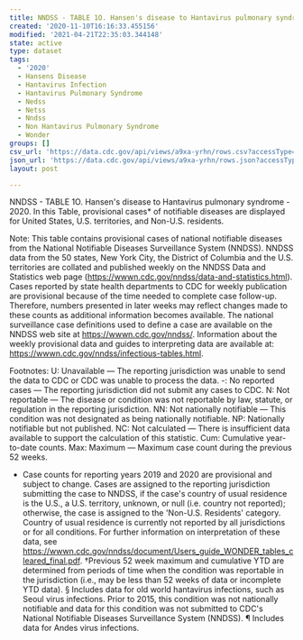 ```yaml
---
title: NNDSS - TABLE 1O. Hansen's disease to Hantavirus pulmonary syndrome
created: '2020-11-10T16:16:33.455156'
modified: '2021-04-21T22:35:03.344148'
state: active
type: dataset
tags:
  - '2020'
  - Hansens Disease
  - Hantavirus Infection
  - Hantavirus Pulmonary Syndrome
  - Nedss
  - Netss
  - Nndss
  - Non Hantavirus Pulmonary Syndrome
  - Wonder
groups: []
csv_url: 'https://data.cdc.gov/api/views/a9xa-yrhn/rows.csv?accessType=DOWNLOAD'
json_url: 'https://data.cdc.gov/api/views/a9xa-yrhn/rows.json?accessType=DOWNLOAD'
layout: post

---
```

NNDSS - TABLE 1O. Hansen's disease to Hantavirus pulmonary syndrome - 2020. In this Table, provisional cases* of notifiable diseases are displayed for United States, U.S. territories, and Non-U.S. residents.

Note: 
This table contains provisional cases of national notifiable diseases from the National Notifiable Diseases Surveillance System (NNDSS). NNDSS data from the 50 states, New York City, the District of Columbia and the U.S. territories are collated and published weekly on the NNDSS Data and Statistics web page (https://wwwn.cdc.gov/nndss/data-and-statistics.html). Cases reported by state health departments to CDC for weekly publication are provisional because of the time needed to complete case follow-up. Therefore, numbers presented in later weeks may reflect changes made to these counts as additional information becomes available. The national surveillance case definitions used to define a case are available on the NNDSS web site at https://wwwn.cdc.gov/nndss/. Information about the weekly provisional data and guides to interpreting data are available at: https://wwwn.cdc.gov/nndss/infectious-tables.html. 

Footnotes:
U: Unavailable — The reporting jurisdiction was unable to send the data to CDC or CDC was unable to process the data.
-: No reported cases — The reporting jurisdiction did not submit any cases to CDC.
N: Not reportable — The disease or condition was not reportable by law, statute, or regulation in the reporting jurisdiction.
NN: Not nationally notifiable — This condition was not designated as being nationally notifiable.
NP: Nationally notifiable but not published.
NC: Not calculated — There is insufficient data available to support the calculation of this statistic.
Cum: Cumulative year-to-date counts.
Max: Maximum — Maximum case count during the previous 52 weeks.
* Case counts for reporting years 2019 and 2020 are provisional and subject to change. Cases are assigned to the reporting jurisdiction submitting the case to NNDSS, if the case's country of usual residence is the U.S., a U.S. territory, unknown, or null (i.e. country not reported); otherwise, the case is assigned to the 'Non-U.S. Residents' category. Country of usual residence is currently not reported by all jurisdictions or for all conditions. For further information on interpretation of these data, see https://wwwn.cdc.gov/nndss/document/Users_guide_WONDER_tables_cleared_final.pdf.
†Previous 52 week maximum and cumulative YTD are determined from periods of time when the condition was reportable in the jurisdiction (i.e., may be less than 52 weeks of data or incomplete YTD data). 
§ Includes data for old world hantavirus infections, such as Seoul virus infections. Prior to 2015, this condition was not nationally notifiable and data for this condition was not submitted to CDC's National Notifiable Diseases Surveillance System (NNDSS).
¶ Includes data for Andes virus infections.

